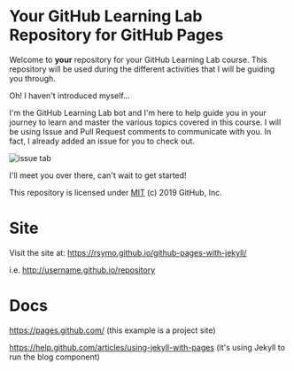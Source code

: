 # Your GitHub Learning Lab Repository for GitHub Pages

Welcome to **your** repository for your GitHub Learning Lab course. This repository will be used during the different activities that I will be guiding you through. 

Oh! I haven't introduced myself...

I'm the GitHub Learning Lab bot and I'm here to help guide you in your journey to learn and master the various topics covered in this course. I will be using Issue and Pull Request comments to communicate with you. In fact, I already added an issue for you to check out.

![issue tab](https://lab.github.com/public/images/issue_tab.png)

I'll meet you over there, can't wait to get started!

This repository is licensed under [MIT](../LICENSE) (c) 2019 GitHub, Inc.


# Site
Visit the site at: https://rsymo.github.io/github-pages-with-jekyll/

i.e. http://username.github.io/repository

# Docs
https://pages.github.com/ (this example is a project site)

https://help.github.com/articles/using-jekyll-with-pages (it's using Jekyll to run the blog component)
